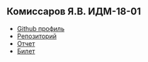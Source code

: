 ## Комиссаров Я.В. ИДМ-18-01

* [Github профиль](https://github.com/d1slike)
* [Репозиторий](https://github.com/d1slike/inet-lab)
* [Отчет](https://d1slike.github.io)
* [Билет](https://github.com/stankin/inet-2018/wiki/%D0%91%D0%B8%D0%BB%D0%B5%D1%82-19)